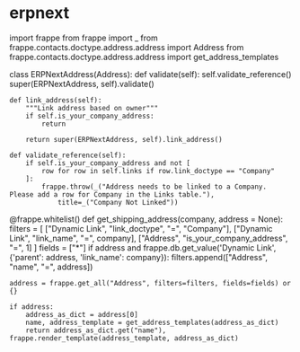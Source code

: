 # erpnext
import frappe
from frappe import _
from frappe.contacts.doctype.address.address import Address
from frappe.contacts.doctype.address.address import get_address_templates

class ERPNextAddress(Address):
	def validate(self):
		self.validate_reference()
		super(ERPNextAddress, self).validate()

	def link_address(self):
		"""Link address based on owner"""
		if self.is_your_company_address:
			return

		return super(ERPNextAddress, self).link_address()

	def validate_reference(self):
		if self.is_your_company_address and not [
			row for row in self.links if row.link_doctype == "Company"
		]:
			frappe.throw(_("Address needs to be linked to a Company. Please add a row for Company in the Links table."),
				title=_("Company Not Linked"))

@frappe.whitelist()
def get_shipping_address(company, address = None):
	filters = [
		["Dynamic Link", "link_doctype", "=", "Company"],
		["Dynamic Link", "link_name", "=", company],
		["Address", "is_your_company_address", "=", 1]
	]
	fields = ["*"]
	if address and frappe.db.get_value('Dynamic Link',
		{'parent': address, 'link_name': company}):
		filters.append(["Address", "name", "=", address])

	address = frappe.get_all("Address", filters=filters, fields=fields) or {}

	if address:
		address_as_dict = address[0]
		name, address_template = get_address_templates(address_as_dict)
		return address_as_dict.get("name"), frappe.render_template(address_template, address_as_dict)

